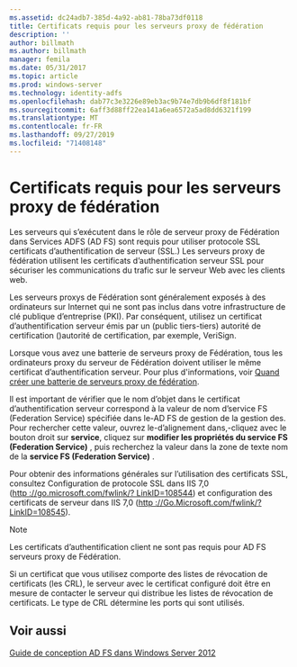 ```yaml
---
ms.assetid: dc24adb7-385d-4a92-ab81-78ba73df0118
title: Certificats requis pour les serveurs proxy de fédération
description: ''
author: billmath
ms.author: billmath
manager: femila
ms.date: 05/31/2017
ms.topic: article
ms.prod: windows-server
ms.technology: identity-adfs
ms.openlocfilehash: dab77c3e3226e89eb3ac9b74e7db9b6df8f181bf
ms.sourcegitcommit: 6aff3d88ff22ea141a6ea6572a5ad8dd6321f199
ms.translationtype: MT
ms.contentlocale: fr-FR
ms.lasthandoff: 09/27/2019
ms.locfileid: "71408148"
---
```

# <a name="certificate-requirements-for-federation-server-proxies"></a>Certificats requis pour les serveurs proxy de fédération

Les serveurs qui s’exécutent dans le rôle de serveur proxy de Fédération dans Services ADFS \(AD FS\) sont requis pour utiliser protocole SSL certificats d’authentification de serveur \(SSL.\) Les serveurs proxy de fédération utilisent les certificats d’authentification serveur SSL pour sécuriser les communications du trafic sur le serveur Web avec les clients web.  
  
Les serveurs proxys de Fédération sont généralement exposés à des ordinateurs sur Internet qui ne sont pas inclus dans votre infrastructure de clé publique d’entreprise \(PKI\). Par conséquent, utilisez un certificat d’authentification serveur émis par un \(public tiers\-tiers\) autorité de certification \(\)autorité de certification, par exemple, VeriSign.  
  
Lorsque vous avez une batterie de serveurs proxy de Fédération, tous les ordinateurs proxy du serveur de Fédération doivent utiliser le même certificat d’authentification serveur. Pour plus d'informations, voir [Quand créer une batterie de serveurs proxy de fédération](When-to-Create-a-Federation-Server-Proxy-Farm.md).  
  
Il est important de vérifier que le nom d’objet dans le certificat d’authentification serveur correspond à la valeur de nom d’service FS (Federation Service) spécifiée dans le\-AD FS de gestion de la gestion des. Pour rechercher cette valeur, ouvrez le\-d’alignement dans,\-cliquez avec le bouton droit sur **service**, cliquez sur **modifier les propriétés du service FS (Federation Service)** , puis recherchez la valeur dans la zone de texte nom de la **service FS (Federation Service)** .  
  
Pour obtenir des informations générales sur l’utilisation des certificats SSL, consultez Configuration de protocole SSL dans IIS 7,0 \([http :\/\/go.microsoft.com\/fwlink\/? LinkID\=108544](https://go.microsoft.com/fwlink/?LinkID=108544)\) et configuration des certificats de serveur dans IIS 7,0 \([http :\/\/Go.Microsoft.com\/fwlink\/? LinkID\=108545](https://go.microsoft.com/fwlink/?LinkID=108545)\).  
  
> [!NOTE]  
> Les certificats d’authentification client ne sont pas requis pour AD FS serveurs proxy de Fédération.  
  
Si un certificat que vous utilisez comporte des listes de révocation de certificats \(les CRL\), le serveur avec le certificat configuré doit être en mesure de contacter le serveur qui distribue les listes de révocation de certificats. Le type de CRL détermine les ports qui sont utilisés.  
  
## <a name="see-also"></a>Voir aussi
[Guide de conception AD FS dans Windows Server 2012](AD-FS-Design-Guide-in-Windows-Server-2012.md)
